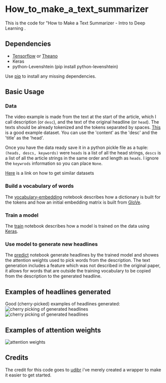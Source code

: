 # How_to_make_a_text_summarizer
This is the code for "How to Make a Text Summarizer - Intro to Deep Learning .

## Dependencies

* [Tensorflow](https://www.tensorflow.org/versions/r0.10/get_started/os_setup.html) or [Theano](http://deeplearning.net/software/theano/install.html)
* Keras 
* python-Levenshtein (pip install python-levenshtein)

Use [pip](https://pypi.python.org/pypi/pip) to install any missing dependencies.

## Basic Usage

### Data
The video example is made from the text at the start of the article, which I call description (or `desc`),
and the text of the original headline (or `head`). The texts should be already tokenized and the tokens separated by spaces.
[This](http://research.signalmedia.co/newsir16/signal-dataset.html) is a good example dataset. You can use the 'content' as the 'desc' and the 'title' as the 'head'. 

Once you have the data ready save it in a python pickle file as a tuple:
`(heads, descs, keywords)` were `heads` is a list of all the head strings,
`descs` is a list of all the article strings in the same order and length as `heads`.
I ignore the `keywrods` information so you can place `None`.

[Here](http://opendata.stackexchange.com/questions/4981/dataset-of-major-newspapers-content) is a link on how to get similar datasets

### Build a vocabulary of words
The [vocabulary-embedding](./vocabulary-embedding.ipynb)
notebook describes how a dictionary is built for the tokens and how
an initial embedding matrix is built from [GloVe](http://nlp.stanford.edu/projects/glove/).

### Train a model
The [train](./train.ipynb) notebook describes how a model is trained on the data using [Keras](http://keras.io/).

### Use model to generate new headlines
The [predict](./predict.ipynb) notebook generate headlines by the trained model and
showes the attention weights used to pick words from the description.
The text generation includes a feature which was
not described in the original paper, it allows for words that are outside
the training vocabulary to be copied from the description to the generated headline.

## Examples of headlines generated
Good (cherry-picked) examples of headlines generated:
![cherry picking of generated headlines](./cherry_picking.png)
![cherry picking of generated headlines](./cherry_picking1.png)

## Examples of attention weights
![attention weights](./attention_weights.png)

## Credits
The credit for this code goes to [udibr](https://github.com/udibr) i've merely created a wrapper to make it easier to get started. 
